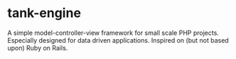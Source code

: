 # tank-engine
A simple model-controller-view framework for small scale PHP projects. Especially designed for data driven applications. Inspired on (but not based upon) Ruby on Rails.
